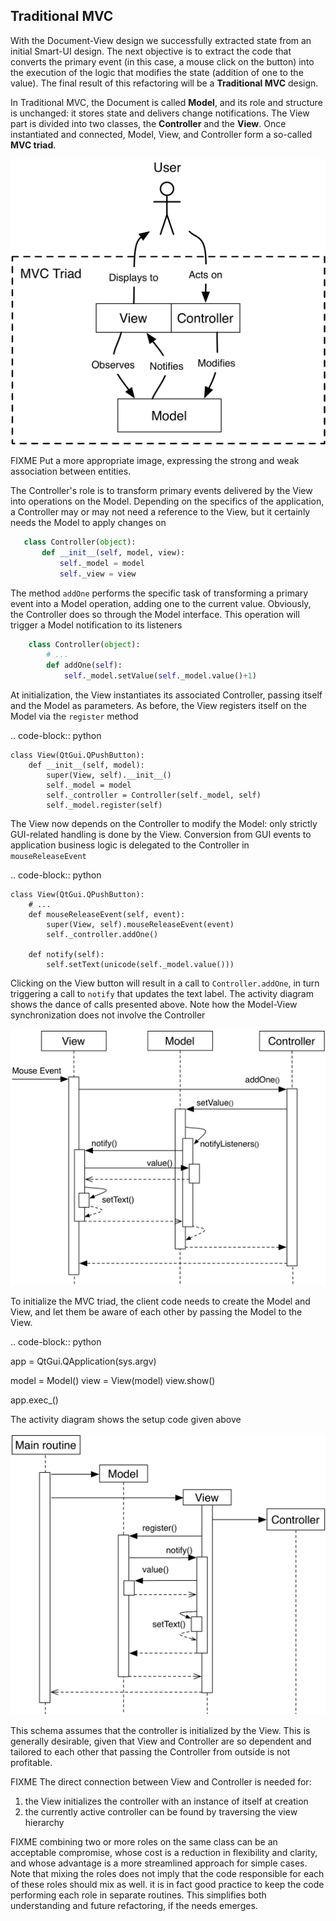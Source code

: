 Traditional MVC
---------------

With the Document-View design we successfully extracted state from an initial
Smart-UI design. The next objective is to extract the code that converts the
primary event (in this case, a mouse click on the button) into the execution of
the logic that modifies the state (addition of one to the value). The final
result of this refactoring will be a **Traditional MVC** design.  

In Traditional MVC, the Document is called **Model**, and its role and structure is
unchanged: it stores state and delivers change notifications. The View part
is divided into two classes, the **Controller** and the **View**. Once instantiated and
connected, Model, View, and Controller form a so-called **MVC triad**.

<p align="center">
  <img src="images/mvc_triad.png" />
</p>

FIXME Put a more appropriate image, expressing the strong and weak association between entities.

The Controller's role is to transform primary events delivered by the View into
operations on the Model. Depending on the specifics of the application, a Controller may or may not need
a reference to the View, but it certainly needs the Model to apply changes on

```python
   class Controller(object):
       def __init__(self, model, view):
           self._model = model
           self._view = view
```

The method ``addOne`` performs the specific task of transforming a primary event
into a Model operation, adding one to the current value.  Obviously, the
Controller does so through the Model interface. This operation will trigger a
Model notification to its listeners 

```python
    class Controller(object):
        # ...
        def addOne(self):
            self._model.setValue(self._model.value()+1)
```

At initialization, the View instantiates its associated Controller, passing
itself and the Model as parameters. As before, the View registers itself on the
Model via the ``register`` method 

.. code-block:: python

    class View(QtGui.QPushButton):
        def __init__(self, model):
            super(View, self).__init__()
            self._model = model
            self._controller = Controller(self._model, self)
            self._model.register(self)

The View now depends on the Controller to modify the Model: only strictly
GUI-related handling is done by the View. Conversion from GUI events to
application business logic is delegated to the Controller in
``mouseReleaseEvent`` 

.. code-block:: python

    class View(QtGui.QPushButton):
        # ...
        def mouseReleaseEvent(self, event):
            super(View, self).mouseReleaseEvent(event)  
            self._controller.addOne()  

        def notify(self):
            self.setText(unicode(self._model.value()))   

Clicking on the View button will result in a call to ``Controller.addOne``, in
turn triggering a call to ``notify`` that updates the text label. The activity
diagram shows the dance of calls presented above. Note how the Model-View
synchronization does not involve the Controller

<p align="center">
  <img src="../_static/images/TraditionalMVC/activity_diagram.png">
</p>

To initialize the MVC triad, the client code needs to create the Model and
View, and let them be aware of each other by passing the Model to the View. 

.. code-block:: python

   app = QtGui.QApplication(sys.argv)

   model = Model()
   view = View(model)
   view.show()

   app.exec_()

The activity diagram shows the setup code given above

<p align="center">
  <img src="../_static/images/TraditionalMVC/activity_diagram_setup.png">
</p>

This schema assumes that the controller is initialized by the View. This is generally
desirable, given that View and Controller are so dependent and tailored to each
other that passing the Controller from outside is not profitable. 

FIXME
The direct connection between View and Controller is needed for:
1) the View initializes the controller with an instance of itself at
creation
2) the currently active controller can be found by traversing the view hierarchy

FIXME
combining two or more roles on the same class can be an acceptable compromise,
whose cost is a reduction in flexibility and clarity, and whose advantage is a
more streamlined approach for simple cases. Note that mixing the roles does not
imply that the code responsible for each of these roles should mix as well. it
is in fact good practice to keep the code performing each role in separate
routines. This simplifies both understanding and future refactoring, if the
needs emerges. 

